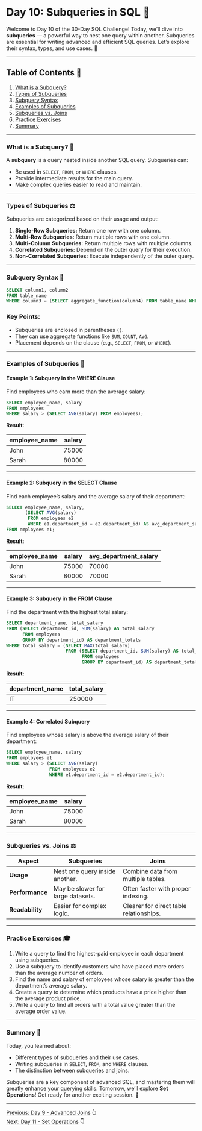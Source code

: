 # Day 10: Subqueries in SQL 🎉

Welcome to Day 10 of the 30-Day SQL Challenge! Today, we’ll dive into **subqueries** — a powerful way to nest one query within another. Subqueries are essential for writing advanced and efficient SQL queries. Let’s explore their syntax, types, and use cases. 🚀

---

## Table of Contents 🔖

1. [What is a Subquery?](#what-is-a-subquery)
2. [Types of Subqueries](#types-of-subqueries)
3. [Subquery Syntax](#subquery-syntax)
4. [Examples of Subqueries](#examples-of-subqueries)
5. [Subqueries vs. Joins](#subqueries-vs-joins)
6. [Practice Exercises](#practice-exercises)
7. [Summary](#summary)

---

### What is a Subquery? 🔎

A **subquery** is a query nested inside another SQL query. Subqueries can:

- Be used in `SELECT`, `FROM`, or `WHERE` clauses.
- Provide intermediate results for the main query.
- Make complex queries easier to read and maintain.

---

### Types of Subqueries ⚖️

Subqueries are categorized based on their usage and output:

1. **Single-Row Subqueries:** Return one row with one column.
2. **Multi-Row Subqueries:** Return multiple rows with one column.
3. **Multi-Column Subqueries:** Return multiple rows with multiple columns.
4. **Correlated Subqueries:** Depend on the outer query for their execution.
5. **Non-Correlated Subqueries:** Execute independently of the outer query.

---

### Subquery Syntax 🔧

```sql
SELECT column1, column2
FROM table_name
WHERE column3 = (SELECT aggregate_function(column4) FROM table_name WHERE condition);
```

### Key Points:

- Subqueries are enclosed in parentheses `()`.
- They can use aggregate functions like `SUM`, `COUNT`, `AVG`.
- Placement depends on the clause (e.g., `SELECT`, `FROM`, or `WHERE`).

---

### Examples of Subqueries 🔄

#### Example 1: Subquery in the WHERE Clause

Find employees who earn more than the average salary:

```sql
SELECT employee_name, salary
FROM employees
WHERE salary > (SELECT AVG(salary) FROM employees);
```

**Result:**

| employee_name | salary |
|---------------|--------|
| John          | 75000  |
| Sarah         | 80000  |

---

#### Example 2: Subquery in the SELECT Clause

Find each employee’s salary and the average salary of their department:

```sql
SELECT employee_name, salary,
       (SELECT AVG(salary)
        FROM employees e2
        WHERE e1.department_id = e2.department_id) AS avg_department_salary
FROM employees e1;
```

**Result:**

| employee_name | salary | avg_department_salary |
|---------------|--------|-----------------------|
| John          | 75000  | 70000                 |
| Sarah         | 80000  | 70000                 |

---

#### Example 3: Subquery in the FROM Clause

Find the department with the highest total salary:

```sql
SELECT department_name, total_salary
FROM (SELECT department_id, SUM(salary) AS total_salary
      FROM employees
      GROUP BY department_id) AS department_totals
WHERE total_salary = (SELECT MAX(total_salary)
                      FROM (SELECT department_id, SUM(salary) AS total_salary
                            FROM employees
                            GROUP BY department_id) AS department_totals);
```

**Result:**

| department_name | total_salary |
|-----------------|--------------|
| IT             | 250000       |

---

#### Example 4: Correlated Subquery

Find employees whose salary is above the average salary of their department:

```sql
SELECT employee_name, salary
FROM employees e1
WHERE salary > (SELECT AVG(salary)
                FROM employees e2
                WHERE e1.department_id = e2.department_id);
```

**Result:**

| employee_name | salary |
|---------------|--------|
| John          | 75000  |
| Sarah         | 80000  |

---

### Subqueries vs. Joins ⚖️

| **Aspect**         | **Subqueries**                              | **Joins**                              |
|--------------------|---------------------------------------------|---------------------------------------|
| **Usage**          | Nest one query inside another.             | Combine data from multiple tables.    |
| **Performance**    | May be slower for large datasets.           | Often faster with proper indexing.    |
| **Readability**    | Easier for complex logic.                   | Clearer for direct table relationships.|

---

### Practice Exercises 🎓

1. Write a query to find the highest-paid employee in each department using subqueries.
2. Use a subquery to identify customers who have placed more orders than the average number of orders.
3. Find the name and salary of employees whose salary is greater than the department’s average salary.
4. Create a query to determine which products have a price higher than the average product price.
5. Write a query to find all orders with a total value greater than the average order value.

---

### Summary 🏁

Today, you learned about:

- Different types of subqueries and their use cases.
- Writing subqueries in `SELECT`, `FROM`, and `WHERE` clauses.
- The distinction between subqueries and joins.

Subqueries are a key component of advanced SQL, and mastering them will greatly enhance your querying skills. Tomorrow, we’ll explore **Set Operations**! Get ready for another exciting session. 🚀

---

[Previous: Day 9 - Advanced Joins](../Day-9_Advanced_Joins/Day-9_Advanced_Joins.md) 👆\
[Next: Day 11 - Set Operations](../Day-11_Set-Operations/Day-11_Set-Operations.md) 👇

